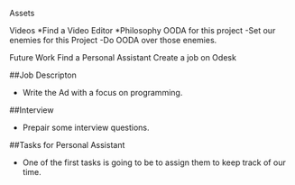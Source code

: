 Assets


Videos
*Find a Video Editor
*Philosophy
	OODA for this project
		-Set our enemies for this Project
		-Do OODA over those enemies.
	
Future Work
Find a Personal Assistant
	Create a job on Odesk
	
##Job Descripton
* Write the Ad with a focus on programming.

##Interview
* Prepair some interview questions.

##Tasks for Personal Assistant
* One of the first tasks is going to be to assign them to keep track of our time.

